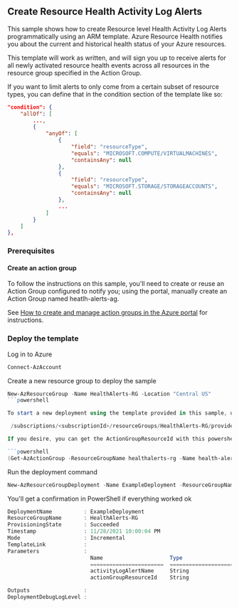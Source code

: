 ## Create Resource Health Activity Log Alerts

This sample shows how to create Resource level Health Activity Log Alerts programmatically using an ARM template. Azure Resource Health 
notifies you about the current and historical health status of your Azure resources.

This template will work as written, and will sign you up to receive alerts for all newly activated resource health events across all resources 
in the resource group specified in the Action Group.

If you want to limit alerts to only come from a certain subset of resource types, you can define that in the condition section of the template 
like so:

```json
"condition": {
    "allOf": [
        ...,
        {
            "anyOf": [
                {
                    "field": "resourceType",
                    "equals": "MICROSOFT.COMPUTE/VIRTUALMACHINES",
                    "containsAny": null
                },
                {
                    "field": "resourceType",
                    "equals": "MICROSOFT.STORAGE/STORAGEACCOUNTS",
                    "containsAny": null
                },
                ...
            ]
        }
    ]
},
```

### Prerequisites

#### Create an action group

To follow the instructions on this sample, you'll need to create or reuse an Action Group configured to notify you; using the portal, manually create an Action Group named heatlh-alerts-ag.

See [How to create and manage action groups in the Azure portal](https://docs.microsoft.com/azure/azure-monitor/platform/action-groups) for instructions.


### Deploy the template

Log in to Azure

```powershell
Connect-AzAccount
```

Create a new resource group to deploy the sample

```powershell
New-AzResourceGroup -Name HealthAlerts-RG -Location "Central US"
```powershell

To start a new deployment using the template provided in this sample, use the PowerShell command below; you will also be prompted for the ActionGroupResourceId, which is composed this way (replace the _subscriptionId_ placeholder with your subscription ID):

 /subscriptions/<subscriptionId>/resourceGroups/HealthAlerts-RG/providers/microsoft.insights/actionGroups/heatlh-alerts-ag

If you desire, you can get the ActionGroupResourceId with this powershell command (asuming the name of the action group created is "health-alerts-ag")

```powershell
(Get-AzActionGroup -ResourceGroupName healthalerts-rg -Name health-alerts-ag).Id
```

Run the deployment command

```powershell
New-AzResourceGroupDeployment -Name ExampleDeployment -ResourceGroupName HealthAlerts-RG -TemplateFile resourcehealth.json
```

You'll get a confirmation in PowerShell if everything worked ok

```powershell
DeploymentName          : ExampleDeployment
ResourceGroupName       : HealthAlerts-RG
ProvisioningState       : Succeeded
Timestamp               : 11/28/2021 10:00:04 PM
Mode                    : Incremental
TemplateLink            :
Parameters              :
                          Name                     Type                       Value
                          =======================  =========================  ==========
                          activityLogAlertName     String                     activityLog-alert-1
                          actionGroupResourceId    String                     /subscriptions/subscriptionId/resourceGroups/HealthAlerts-RG/providers/microsoft.insights/actionGroups/health-alerts-ag

Outputs                 :
DeploymentDebugLogLevel :
```